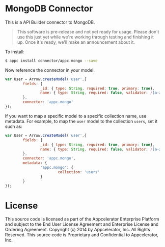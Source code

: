 # MongoDB Connector

This is a API Builder connector to MongoDB.

> This software is pre-release and not yet ready for usage.  Please don't use this just yet while we're working through testing and finishing it up. Once it's ready, we'll make an announcement about it.

To install:

```bash
$ appc install connector/appc.mongo --save
```

Now reference the connector in your model.

```javascript
var User = Arrow.createModel('user',{
		fields: {
				_id: { type: String, required: true, primary: true},
				name: { type: String, required: false, validator: /[a-zA-Z]{3,}/ }
		},
		connector: 'appc.mongo'
});
```

If you want to map a specific model to a specific collection name, use metadata.  For example, to map the `user` model to the collection `users`, set it such as:

```javascript
var User = Arrow.createModel('user',{
		fields: {
				_id: { type: String, required: true, primary: true},
				name: { type: String, required: false, validator: /[a-zA-Z]{3,}/ }
		},
		connector: 'appc.mongo',
		metadata: {
				'appc.mongo': {
						collection: 'users'
				}
		}
});
```

# License

This source code is licensed as part of the Appcelerator Enterprise Platform and subject to the End User License Agreement and Enterprise License and Ordering Agreement. Copyright (c) 2014 by Appcelerator, Inc. All Rights Reserved. This source code is Proprietary and Confidential to Appcelerator, Inc.
